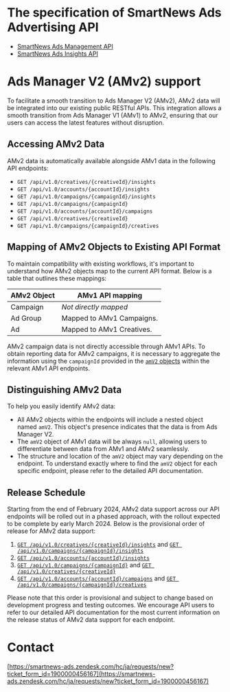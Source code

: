 # The specification of SmartNews Ads Advertising API

- [SmartNews Ads Management API](smartnews-ads-management-api.md)
- [SmartNews Ads Insights API](smartnews-ads-insights-api.md)

# Ads Manager V2 (AMv2) support
To facilitate a smooth transition to Ads Manager V2 (AMv2), AMv2 data will be integrated into our existing public RESTful APIs. This integration allows a smooth transition from Ads Manager V1 (AMv1) to AMv2, ensuring that our users can access the latest features without disruption.

## Accessing AMv2 Data
AMv2 data is automatically available alongside AMv1 data in the following API endpoints:

- `GET /api/v1.0/creatives/{creativeId}/insights`
- `GET /api/v1.0/accounts/{accountId}/insights`
- `GET /api/v1.0/campaigns/{campaignId}/insights`
- `GET /api/v1.0/campaigns/{campaignId}`
- `GET /api/v1.0/accounts/{accountId}/campaigns`
- `GET /api/v1.0/creatives/{creativeId}`
- `GET /api/v1.0/campaigns/{campaignId}/creatives`

## Mapping of AMv2 Objects to Existing API Format
To maintain compatibility with existing workflows, it's important to understand how AMv2 objects map to the current API format. Below is a table that outlines these mappings:

| AMv2 Object | AMv1 API mapping          |
|-------------|---------------------------|
| Campaign    | *Not directly mapped*     |
| Ad Group    | Mapped to AMv1 Campaigns. |
| Ad          | Mapped to AMv1 Creatives. |

AMv2 campaign data is not directly accessible through AMv1 APIs. To obtain reporting data for AMv2 campaigns, it is necessary to aggregate the information using the `campaignId` provided in the [`amV2` objects](#distinguishing-amv2-data) within the relevant AMv1 API endpoints.

## Distinguishing AMv2 Data
To help you easily identify AMv2 data:

- All AMv2 objects within the endpoints will include a nested object named `amV2`. This object's presence indicates that the data is from Ads Manager V2.
- The `amV2` object of AMv1 data will be always `null`, allowing users to differentiate between data from AMv1 and AMv2 seamlessly.
- The structure and location of the `amV2` object may vary depending on the endpoint. To understand exactly where to find the `amV2` object for each specific endpoint, please refer to the detailed API documentation.

## Release Schedule
Starting from the end of February 2024, AMv2 data support across our API endpoints will be rolled out in a phased approach, with the rollout expected to be complete by early March 2024. Below is the provisional order of release for AMv2 data support:

1. [`GET /api/v1.0/creatives/{creativeId}/insights`](./smartnews-ads-insights-api.md#Endpoints) and [`GET /api/v1.0/campaigns/{campaignId}/insights`](./smartnews-ads-insights-api.md#Endpoints)
2. [`GET /api/v1.0/accounts/{accountId}/insights`](./smartnews-ads-insights-api.md#Endpoints)
3. [`GET /api/v1.0/campaigns/{campaignId}`](./smartnews-ads-management-api.md#get-v10campaignscampaignid) and [`GET /api/v1.0/creatives/{creativeId}`](./smartnews-ads-management-api.md#get-v10creativescreativeid)
4. [`GET /api/v1.0/accounts/{accountId}/campaigns`](./smartnews-ads-management-api.md#get-v10accountsaccountidcampaigns) and [`GET /api/v1.0/campaigns/{campaignId}/creatives`](./smartnews-ads-management-api.md#get-v10campaignscampaignidcreatives)

Please note that this order is provisional and subject to change based on development progress and testing outcomes. We encourage API users to refer to our detailed API documentation for the most current information on the release status of AMv2 data support for each endpoint.

# Contact
 [https://smartnews-ads.zendesk.com/hc/ja/requests/new?ticket_form_id=1900000456167](https://smartnews-ads.zendesk.com/hc/ja/requests/new?ticket_form_id=1900000456167)
